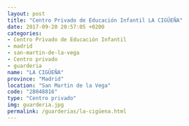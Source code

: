 ```yaml
---
layout: post
title: "Centro Privado de Educación Infantil LA CIGÜEÑA"
date: 2017-09-20 20:57:05 +0200
categories:
- Centro Privado de Educación Infantil
- madrid
- san-martin-de-la-vega
- Centro privado
- guarderia
name: "LA CIGÜEÑA"
province: "Madrid"
location: "San Martin de la Vega"
code: "28048816"
type: "Centro privado"
img: guarderia.jpg
permalink: /guarderias/la-cigüena.html
---
```

